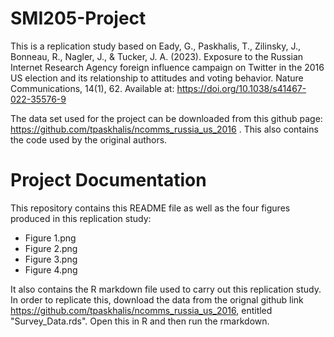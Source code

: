 # SMI205-Project

This is a replication study based on Eady, G., Paskhalis, T., Zilinsky, J., Bonneau, R., Nagler, J., & Tucker, J. A. (2023). Exposure to the Russian Internet Research Agency foreign influence campaign on Twitter in the 2016 US election and its relationship to attitudes and voting behavior. Nature Communications, 14(1), 62. Available at: https://doi.org/10.1038/s41467-022-35576-9 

The data set used for the project can be downloaded from this github page: https://github.com/tpaskhalis/ncomms_russia_us_2016 . This also contains the code used by the original authors. 

# Project Documentation 
This repository contains this README file as well as the four figures produced in this replication study: 
- Figure 1.png
- Figure 2.png
- Figure 3.png
- Figure 4.png

It also contains the R markdown file used to carry out this replication study. In order to replicate this, download the data from the orignal github link  https://github.com/tpaskhalis/ncomms_russia_us_2016, entitled "Survey_Data.rds". Open this in R and then run the rmarkdown. 

